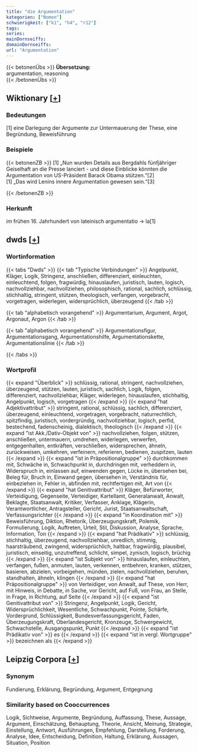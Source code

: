 ```yaml
---
title: "die Argumentation"
kategorien: ["Nomen"]
schwierigkeit: ["k1", "h4", "r12"]
tags:
series:
mainDornseiffs:
domainDornseiffs:
url: "Argumentation"
---
```


{{< betonenÜbs >}}
**Übersetzung:**  
argumentation, reasoning  
{{< /betonenÜbs >}}

## Wiktionary [[+](https://de.wiktionary.org/wiki/Argumentation)]

### Bedeutungen
[1] eine Darlegung der Argumente zur Untermauerung der These, eine Begründung, Beweisführung  

### Beispiele
{{< betonenZB >}}
[1] „Nun wurden Details aus Bergdahls fünfjähriger Geiselhaft an die Presse lanciert - und diese Einblicke könnten die Argumentation von US-Präsident Barack Obama stützen.“[2]  
[1] „Das wird Lenins innere Argumentation gewesen sein.“[3]  

{{< /betonenZB >}}
### Herkunft
im frühen 16. Jahrhundert von lateinisch argumentatio → la[1]  



## dwds [[+](https://www.dwds.de/wb/Argumentation)]

### Wortinformation
{{< tabs "Dwds" >}}
{{< tab "Typische Verbindungen" >}}
Angelpunkt, Kläger, Logik, Stringenz, anschließen, differenziert, einleuchten, einleuchtend, folgen, fragwürdig, hinauslaufen, juristisch, lauten, logisch, nachvollziehbar, nachvollziehen, philosophisch, rational, sachlich, schlüssig, stichhaltig, stringent, stützen, theologisch, verfangen, vorgebracht, vorgetragen, widerlegen, widersprüchlich, überzeugend
{{< /tab >}}

{{< tab "alphabetisch vorangehend" >}}
Argumentarium, Argument, Argot, Argonaut, Argon
{{< /tab >}}

{{< tab "alphabetisch vorangehend" >}}
Argumentationsfigur, Argumentationsgang, Argumentationshilfe, Argumentationskette, Argumentationslinie
{{< /tab >}}

{{< /tabs >}}

### Wortprofil
{{< expand "Überblick" >}} schlüssig, rational, stringent, nachvollziehen, überzeugend, stützen, lauten, juristisch, sachlich, Logik, folgen, differenziert, nachvollziehbar, Kläger, widerlegen, hinauslaufen, stichhaltig, Angelpunkt, logisch, vorgetragen {{< /expand >}}
{{< expand "hat Adjektivattribut" >}} stringent, rational, schlüssig, sachlich, differenziert, überzeugend, einleuchtend, vorgetragen, vorgebracht, naturrechtlich, spitzfindig, juristisch, vordergründig, nachvollziehbar, logisch, perfid, bestechend, fadenscheinig, dialektisch, theologisch {{< /expand >}}
{{< expand "ist Akk./Dativ-Objekt von" >}} nachvollziehen, folgen, stützen, anschließen, untermauern, umdrehen, widerlegen, verwerfen, entgegenhalten, entkräften, verschließen, widersprechen, ähneln, zurückweisen, umkehren, verfeinern, referieren, bedienen, zuspitzen, lauten {{< /expand >}}
{{< expand "ist in Präpositionalgruppe" >}} durchkommen mit, Schwäche in, Schwachpunkt in, durchdringen mit, verheddern in, Widerspruch in, einlassen auf, einwenden gegen, Lücke in, übersehen bei, Beleg für, Bruch in, Einwand gegen, übersehen in, Verständnis für, einbeziehen in, Fehler in, abfinden mit, rechtfertigen mit, Art von {{< /expand >}}
{{< expand "hat Genitivattribut" >}} Kläger, Befürworter, Verteidigung, Gegenseite, Verteidiger, Kartellamt, Generalanwalt, Anwalt, Beklagte, Staatsanwalt, Kritiker, Verfasser, Anklage, Klägerin, Verantwortlicher, Antragsteller, Gericht, Jurist, Staatsanwaltschaft, Verfassungsrichter {{< /expand >}}
{{< expand "in Koordination mit" >}} Beweisführung, Diktion, Rhetorik, Überzeugungskraft, Polemik, Formulierung, Logik, Auftreten, Urteil, Stil, Diskussion, Analyse, Sprache, Information, Ton {{< /expand >}}
{{< expand "hat Prädikativ" >}} schlüssig, stichhaltig, überzeugend, nachvollziehbar, unredlich, stimmig, haarsträubend, zwingend, widersprüchlich, haltbar, fragwürdig, plausibel, juristisch, einseitig, unzutreffend, schlicht, simpel, zynisch, logisch, brüchig {{< /expand >}}
{{< expand "ist Subjekt von" >}} hinauslaufen, einleuchten, verfangen, fußen, anmuten, lauten, verkennen, entbehren, kranken, stützen, basieren, abzielen, vorbeigehen, münden, zielen, nachvollziehen, beruhen, standhalten, ähneln, klingen {{< /expand >}}
{{< expand "hat Präpositionalgruppe" >}} von Verteidiger, von Anwalt, auf These, von Herr, mit Hinweis, in Debatte, in Sache, vor Gericht, auf Fuß, von Frau, an Stelle, in Frage, in Richtung, auf Seite {{< /expand >}}
{{< expand "ist Genitivattribut von" >}} Stringenz, Angelpunkt, Logik, Gericht, Widersprüchlichkeit, Wesentliche, Schwachpunkt, Pointe, Schärfe, Vordergrund, Schlüssigkeit, Bundesverfassungsgericht, Faden, Überzeugungskraft, Oberlandesgericht, Kronzeuge, Schwergewicht, Schwachstelle, Ausgangspunkt, Punkt {{< /expand >}}
{{< expand "ist Prädikativ von" >}} es {{< /expand >}}
{{< expand "ist in vergl. Wortgruppe" >}} bezeichnen als {{< /expand >}}

## Leipzig Corpora [[+](https://corpora.uni-leipzig.de/en/res?word=Argumentation&corpusId=deu_newscrawl-public_2018)]


### Synonym
Fundierung, Erklärung, Begründung, Argument, Entgegnung


### Similarity based on Cooccurrences
Logik, Sichtweise, Argumente, Begründung, Auffassung, These, Aussage, Argument, Einschätzung, Behauptung, Theorie, Ansicht, Meinung, Strategie, Einstellung, Antwort, Ausführungen, Empfehlung, Darstellung, Forderung, Analyse, Idee, Entscheidung, Definition, Haltung, Erklärung, Aussagen, Situation, Position

